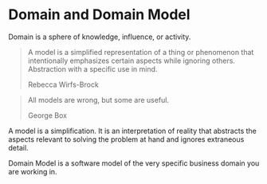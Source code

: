 # Domain and Domain Model

Domain is a sphere of knowledge, influence, or activity.

> A model is a simplified representation of a thing or phenomenon 
> that intentionally emphasizes certain aspects while ignoring others.
> Abstraction with a specific use in mind.
> 
> Rebecca Wirfs-Brock

> All models are wrong, but some are useful.
>
> George Box

A model is a simplification.
It is an interpretation of reality that abstracts the aspects 
relevant to solving the problem at hand and ignores extraneous detail.

Domain Model is a software model of the very specific 
business domain you are working in.